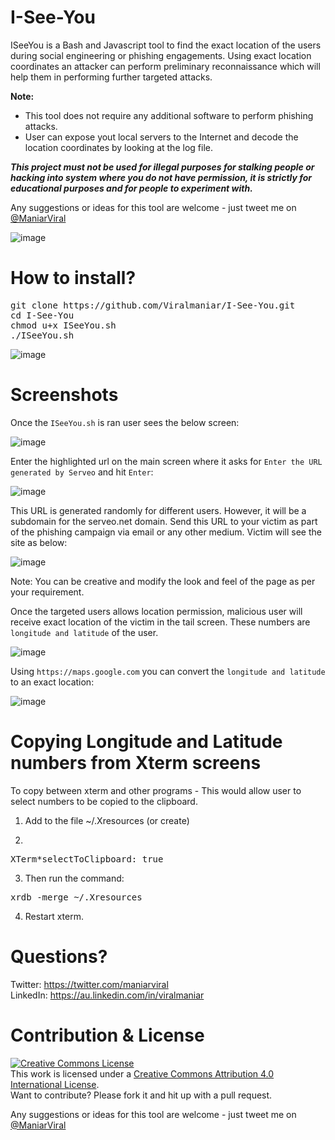 # I-See-You

ISeeYou is a Bash and Javascript tool to find the exact location of the users during social engineering or phishing engagements. Using exact location coordinates an attacker can perform preliminary reconnaissance which will help them in performing further targeted attacks. 

<B>Note:</B><Br>
- This tool does not require any additional software to perform phishing attacks.
- User can expose yout local servers to the Internet and decode the location coordinates by looking at the log file.
  
<B><I>This project must not be used for illegal purposes for stalking people or hacking into system where you do not have permission, it is strictly for educational purposes and for people to experiment with.</I></B>
  
Any suggestions or ideas for this tool are welcome - just tweet me on [@ManiarViral](https://twitter.com/maniarviral)

![image](https://user-images.githubusercontent.com/3501170/55272562-2d894b80-5312-11e9-8fec-0be64a00c317.png)

# How to install?

<pre>
git clone https://github.com/Viralmaniar/I-See-You.git
cd I-See-You
chmod u+x ISeeYou.sh
./ISeeYou.sh
</pre>
![image](https://user-images.githubusercontent.com/3501170/55271795-e9447e00-5306-11e9-8a52-30251d1fc156.png)

# Screenshots

Once the `ISeeYou.sh` is ran user sees the below screen:

![image](https://user-images.githubusercontent.com/3501170/55271919-00846b00-5309-11e9-8002-1007022ed323.png)

Enter the highlighted url on the main screen where it asks for `Enter the URL generated by Serveo` and hit `Enter`:

![image](https://user-images.githubusercontent.com/3501170/55271934-3aee0800-5309-11e9-86bc-6cd1c843e635.png)

This URL is generated randomly for different users. However, it will be a subdomain for the serveo.net domain. Send this URL to your victim as part of the phishing campaign via email or any other medium. Victim will see the site as below:

![image](https://user-images.githubusercontent.com/3501170/55271752-34aa5c80-5306-11e9-87b2-fa4f54321fe3.png)

Note: You can be creative and modify the look and feel of the page as per your requirement.

Once the targeted users allows location permission, malicious user will receive exact location of the victim in the tail screen. These numbers are `longitude and latitude` of the user.

![image](https://user-images.githubusercontent.com/3501170/55271965-cbc4e380-5309-11e9-8dca-5a1f5933c1c7.png)

Using `https://maps.google.com` you can convert the `longitude and latitude` to an exact location:

![image](https://user-images.githubusercontent.com/3501170/55271991-4e4da300-530a-11e9-91ec-2fb83ef46461.png)

# Copying Longitude and Latitude numbers from Xterm screens

To copy between xterm and other programs - This would allow user to select numbers to be copied to the clipboard.
1. Add to the file ~/.Xresources (or create)

2.
<pre>
XTerm*selectToClipboard: true
</pre>
3. Then run the command:
<pre>
xrdb -merge ~/.Xresources
</pre>
4. Restart xterm.

# Questions?

Twitter: https://twitter.com/maniarviral <br>
LinkedIn: https://au.linkedin.com/in/viralmaniar

# Contribution & License

<a rel="license" href="http://creativecommons.org/licenses/by/4.0/"><img alt="Creative Commons License" style="border-width:0" src="https://i.creativecommons.org/l/by/4.0/80x15.png" /></a><br />This work is licensed under a <a rel="license" href="http://creativecommons.org/licenses/by/4.0/">Creative Commons Attribution 4.0 International License</a>.</br>
Want to contribute? Please fork it and hit up with a pull request.

Any suggestions or ideas for this tool are welcome - just tweet me on [@ManiarViral](https://twitter.com/maniarviral)

